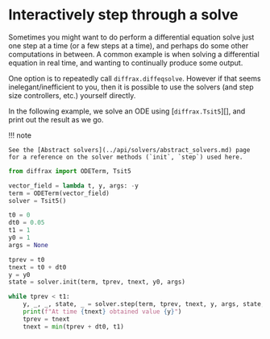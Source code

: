 # Interactively step through a solve

Sometimes you might want to do perform a differential equation solve just one step at a time (or a few steps at a time), and perhaps do some other computations in between.  A common example is when solving a differential equation in real time, and wanting to continually produce some output.

One option is to repeatedly call `diffrax.diffeqsolve`. However if that seems inelegant/inefficient to you, then it is possible to use the solvers (and step size controllers, etc.) yourself directly.

In the following example, we solve an ODE using [`diffrax.Tsit5`][], and print out the result as we go.

!!! note

    See the [Abstract solvers](../api/solvers/abstract_solvers.md) page for a reference on the solver methods (`init`, `step`) used here.

```python
from diffrax import ODETerm, Tsit5

vector_field = lambda t, y, args: -y
term = ODETerm(vector_field)
solver = Tsit5()

t0 = 0
dt0 = 0.05
t1 = 1
y0 = 1
args = None

tprev = t0
tnext = t0 + dt0
y = y0
state = solver.init(term, tprev, tnext, y0, args)

while tprev < t1:
    y, _, _, state, _ = solver.step(term, tprev, tnext, y, args, state, made_jump=False)
    print(f"At time {tnext} obtained value {y}")
    tprev = tnext
    tnext = min(tprev + dt0, t1)
```
